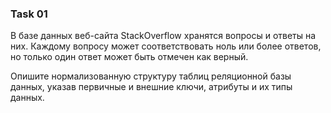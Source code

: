 ### Task 01

В базе данных веб-сайта StackOverflow хранятся вопросы и ответы на них. Каждому вопросу может соответствовать ноль или более ответов, но только один ответ может быть отмечен как верный.

Опишите нормализованную структуру таблиц реляционной базы данных, указав первичные и внешние ключи, атрибуты и их типы данных.
